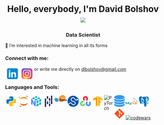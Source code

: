 <h1 align="center">Hello, everybody, I'm David Bolshov
<img src="https://github.com/blackcater/blackcater/raw/main/images/Hi.gif" height="32"/></h1>
<h3 align="center">Data Scientist</h3>
🔭 I’m interested in machine learning in all its forms

### Connect with me:
[<img align="left" alt="dlbolshov | LinkedIn" width="47px" src="icons/linkedin.svg" />][linkedin]
[<img align="left" alt="dlbolshov | Instagram" width="47px" src="icons/instagram.svg" />][instagram]
or write me directly on dlbolshov@gmail.com
<br />
<br />

### Languages and Tools:
<img align="left" alt="python" width="40px" src="icons/python.svg" />
<img align="left" alt="jupyter" width="40px" src="icons/jupyter.svg" />
<img align="left" alt="numpy" width="40px" src="icons/numpy.svg" />
<img align="left" alt="pandas" width="40px" src="icons/pandas.svg" />
<img align="left" alt="scikit-learn" width="40px" src="icons/scikit-learn-seeklogo.com.svg" />
<img align="left" alt="scipy" width="40px" src="icons/scipy-seeklogo.com.svg" />
<img align="left" alt="opencv" width="40px" src="icons/opencv.svg" />
<img align="left" alt="tensorflow" width="40px" src="icons/tensorflow.svg" />
<img align="left" alt="PyTorch" width="30px" src="https://upload.wikimedia.org/wikipedia/commons/1/10/PyTorch_logo_icon.svg" />
<img align="left" alt="database" width="40px" src="icons/database.png" />
<img align="left" alt="mysql" width="40px" src="icons/mysql.svg" />
<img align="left" alt="postgresql" width="40px" src="icons/postgresql.svg" />
<img align="left" alt="git" width="40px" src="icons/git.svg" />

<br>
 
<br>
 
<br>

[![codewars](https://www.codewars.com/users/dlbolshov/badges/large)](https://www.codewars.com/users/dlbolshov)

[linkedin]: https://www.linkedin.com/in/davidbolshov/
[instagram]: https://www.instagram.com/davidbolshov/
